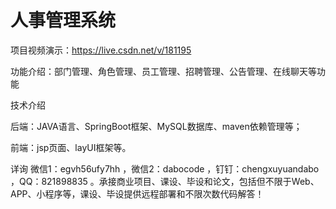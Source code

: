# 人事管理系统

项目视频演示：https://live.csdn.net/v/181195

功能介绍：部门管理、角色管理、员工管理、招聘管理、公告管理、在线聊天等功能

技术介绍

后端：JAVA语言、SpringBoot框架、MySQL数据库、maven依赖管理等；

前端：jsp页面、layUI框架等。

详询 微信1：egvh56ufy7hh ，微信2：dabocode ，钉钉：chengxuyuandabo ，QQ：821898835 。承接商业项目、课设、毕设和论文，包括但不限于Web、APP、小程序等，课设、毕设提供远程部署和不限次数代码解答！
